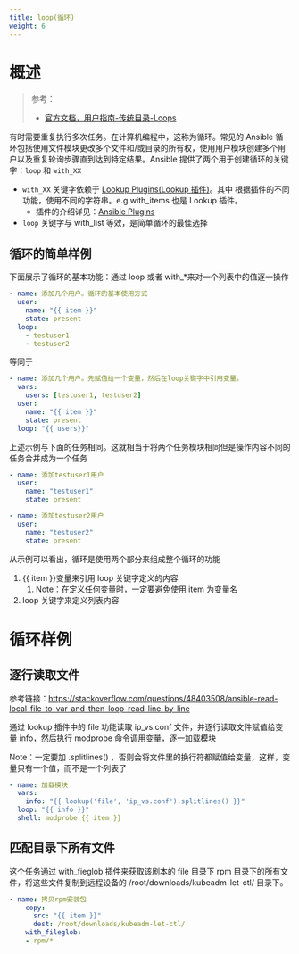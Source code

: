 ```yaml
---
title: loop(循环)
weight: 6
---
```


# 概述

> 参考：
>
> - [官方文档，用户指南-传统目录-Loops](https://docs.ansible.com/ansible/latest/user_guide/playbooks_loops.html)

有时需要重复执行多次任务。在计算机编程中，这称为循环。常见的 Ansible 循环包括使用文件模块更改多个文件和/或目录的所有权，使用用户模块创建多个用户以及重复轮询步骤直到达到特定结果。Ansible 提供了两个用于创建循环的关键字：`loop` 和 `with_XX`

- `with_XX` 关键字依赖于 [Lookup Plugins(Lookup 插件)](https://docs.ansible.com/ansible/latest/plugins/inventory.html)。其中 根据插件的不同功能，使用不同的字符串。e.g.with_items 也是 Lookup 插件。
  - 插件的介绍详见：[Ansible Plugins](/docs/9.运维/Ansible/Ansible%20Plugins/Ansible%20Plugins.md)
- `loop` 关键字与 with_list 等效，是简单循环的最佳选择

## 循环的简单样例

下面展示了循环的基本功能：通过 loop 或者 with\_\*来对一个列表中的值逐一操作

```yaml
- name: 添加几个用户。循环的基本使用方式
  user:
    name: "{{ item }}"
    state: present
  loop:
    - testuser1
    - testuser2
```

等同于

```yaml
- name: 添加几个用户。先赋值给一个变量，然后在loop关键字中引用变量。
  vars:
    users: [testuser1, testuser2]
  user:
    name: "{{ item }}"
    state: present
  loop: "{{ users}}"
```

上述示例与下面的任务相同。这就相当于将两个任务模块相同但是操作内容不同的任务合并成为一个任务

```yaml
- name: 添加testuser1用户
  user:
    name: "testuser1"
    state: present

- name: 添加testuser2用户
  user:
    name: "testuser2"
    state: present
```

从示例可以看出，循环是使用两个部分来组成整个循环的功能

1. {{ item }}变量来引用 loop 关键字定义的内容
   1. Note：在定义任何变量时，一定要避免使用 item 为变量名
2. loop 关键字来定义列表内容

# 循环样例

## 逐行读取文件

参考链接：<https://stackoverflow.com/questions/48403508/ansible-read-local-file-to-var-and-then-loop-read-line-by-line>

通过 lookup 插件中的 file 功能读取 ip_vs.conf 文件，并逐行读取文件赋值给变量 info，然后执行 modprobe 命令调用变量，逐一加载模块

Note：一定要加 .splitlines() ，否则会将文件里的换行符都赋值给变量，这样，变量只有一个值，而不是一个列表了

```yaml
- name: 加载模块
  vars:
    info: "{{ lookup('file', 'ip_vs.conf').splitlines() }}"
  loop: "{{ info }}"
  shell: modprobe {{ item }}
```

## 匹配目录下所有文件

这个任务通过 with_fieglob 插件来获取该剧本的 file 目录下 rpm 目录下的所有文件，将这些文件复制到远程设备的 /root/downloads/kubeadm-let-ctl/ 目录下。

```yaml
- name: 拷贝rpm安装包
    copy:
      src: "{{ item }}"
      dest: /root/downloads/kubeadm-let-ctl/
    with_fileglob:
    - rpm/*
```
